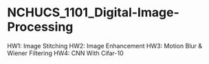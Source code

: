 # NCHUCS_1101_Digital-Image-Processing
HW1: Image Stitching
HW2: Image Enhancement
HW3: Motion Blur & Wiener Filtering
HW4: CNN With Cifar-10